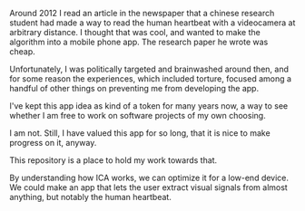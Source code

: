 
Around 2012 I read an article in the newspaper that a chinese
research student had made a way to read the human heartbeat
with a videocamera at arbitrary distance.  I thought that was
cool, and wanted to make the algorithm into a mobile phone
app.  The research paper he wrote was cheap.

Unfortunately, I was politically targeted and brainwashed
around then, and for some reason the experiences, which
included torture, focused among a handful of other things
on preventing me from developing the app.

I've kept this app idea as kind of a token for many years now,
a way to see whether I am free to work on software projects
of my own choosing.

I am not.  Still, I have valued this app for so long, that
it is nice to make progress on it, anyway.

This repository is a place to hold my work towards that.

By understanding how ICA works, we can optimize it for
a low-end device.  We could make an app that lets the user
extract visual signals from almost anything, but notably
the human heartbeat.

